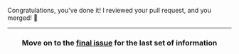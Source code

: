 Congratulations, you've done it! I reviewed your pull request, and you merged! :tada:


<hr>
<h3 align="center">Move on to the <a href="{{ url }}">final issue</a> for the last set of information</h3>
